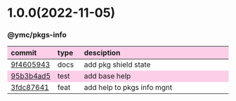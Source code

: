 
<style>
table{display:table;width:100%;}
table th:nth-of-type(1),table th:nth-of-type(2){width:12%;}
tr:nth-child(2n){background-color:#fdcee8;}
tr:nth-child(2n-1){background-color:white;}
th{background-color:#fdcee8;}
</style>


<a name="1.0.0"></a>
# 1.0.0(2022-11-05)
### @ymc/pkgs-info

<div align="center" style="margin-left: auto;margin-right: auto;background:white;">

commit|type|desciption
:----|:----|:----
[9f4605943](https://github.com/ymc-github/js-idea/commit/d9f460594390483558cbbb639b31252e81144fc0)|docs|add pkg shield state
[95b3b4ad5](https://github.com/ymc-github/js-idea/commit/295b3b4ad53a8d6b99d123285a3681dd55babb94)|test|add base help
[3fdc87641](https://github.com/ymc-github/js-idea/commit/03fdc87641e01b3e408b7c89d2b92a7d5ebffe97)|feat|add help to pkgs info mgnt

</div>